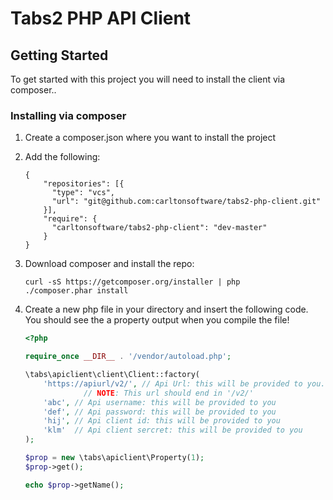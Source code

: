 Tabs2 PHP API Client
===========

## Getting Started
To get started with this project you will need to install the client via composer..

### Installing via composer
1. Create a composer.json where you want to install the project
2. Add the following:

    ```
    {
	    "repositories": [{
          "type": "vcs",
          "url": "git@github.com:carltonsoftware/tabs2-php-client.git"
        }],
	    "require": {
          "carltonsoftware/tabs2-php-client": "dev-master"	
	    }
    }
    ```

3. Download composer and install the repo:

    ```
    curl -sS https://getcomposer.org/installer | php
    ./composer.phar install
    ```
    
4. Create a new php file in your directory and insert the following code.  You should see the a property output when you compile the file!

    ```php
    <?php

    require_once __DIR__ . '/vendor/autoload.php';

    \tabs\apiclient\client\Client::factory(
        'https://apiurl/v2/', // Api Url: this will be provided to you.
			     // NOTE: This url should end in '/v2/'
        'abc', // Api username: this will be provided to you
        'def', // Api password: this will be provided to you
        'hij', // Api client id: this will be provided to you
        'klm'  // Api client sercret: this will be provided to you
    );

    $prop = new \tabs\apiclient\Property(1);
    $prop->get();

    echo $prop->getName();
    ```
